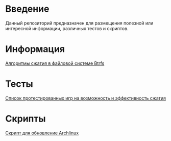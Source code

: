 # Введение

Данный репозиторий предназначен для размещения полезной или интересной информации, различных тестов и скриптов.


# Информация

[Алгоритмы сжатия в файловой системе Btrfs](https://github.com/dewdpol/Info-test-and-scripts/blob/main/Algoritm.rst)

# Тесты

[Список протестированных игр на возможность и эффективность сжатия](https://github.com/dewdpol/Info-test-and-scripts/blob/main/Games%20List.md)

# Скрипты

[Скрипт для обновление Archlinux](https://github.com/dewdpol/Info-test-and-scripts/blob/main/update-sys.sh)
